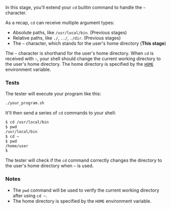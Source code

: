 In this stage, you'll extend your `cd` builtin command to handle the `~` character.

As a recap, `cd` can receive multiple argument types:

- Absolute paths, like `/usr/local/bin`. (Previous stages)
- Relative paths, like `./`, `../`, `./dir`. (Previous stages)
- The `~` character, which stands for the user's home directory (**This stage**)

The `~` character is shorthand for the user's home directory. When `cd` is received with `~`, your shell should
change the current working directory to the user's home directory. The home directory is specified by the
[`HOME`](https://unix.stackexchange.com/questions/123858/is-the-home-environment-variable-always-set-on-a-linux-system)
environment variable.

### Tests

The tester will execute your program like this:

```bash
./your_program.sh
```

It'll then send a series of `cd` commands to your shell:

```bash
$ cd /usr/local/bin
$ pwd
/usr/local/bin
$ cd ~
$ pwd
/home/user
$
```

The tester will check if the `cd` command correctly changes the directory to the user's home directory when `~` is used.

### Notes

- The `pwd` command will be used to verify the current working directory after using `cd ~`.
- The home directory is specified by the `HOME` environment variable.